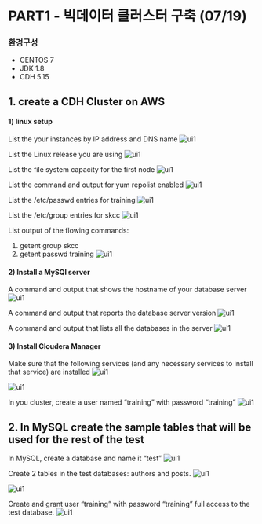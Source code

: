 # PART1 - 빅데이터 클러스터 구축 (07/19)

### 환경구성
- CENTOS 7
- JDK 1.8
- CDH 5.15

## 1. create a CDH Cluster on AWS
#### 1) linux setup
List the your instances by IP address and DNS name 
![ui1](/images/hosts.png)

List the Linux release you are using
![ui1](/images/linux.png)

List the file system capacity for the first node
![ui1](/images/du.png)

List the command and output for yum repolist enabled
![ui1](/images/repolist.png)

List the /etc/passwd entries for training
![ui1](/images/passwd.png)

List the /etc/group entries for skcc
![ui1](/images/usradd.png)

List output of the flowing commands:
1. getent group skcc
2. getent passwd training
![ui1](/images/getent.png)


#### 2) Install a MySQl server

A command and output that shows the hostname of your database server
![ui1](/images/db_hostname.png)

A command and output that reports the database server version
![ui1](/images/db_version.png)

A command and output that lists all the databases in the server
![ui1](/images/db_db.png)

#### 3) Install Cloudera Manager

Make sure that the following services (and any necessary services to install that service) are installed
![ui1](/images/1_1.png)

![ui1](/images/1_2.png)

In you cluster, create a user named “training” with password “training”
![ui1](/images/training_hdfs.png)


## 2. In MySQL create the sample tables that will be used for the rest of the test

In MySQL, create a database and name it “test”
![ui1](/images/db_test.png)

Create 2 tables in the test databases: authors and posts.
![ui1](/images/posts.png)

![ui1](/images/authors.png)

Create and grant user “training” with password “training” full access to the test database. 
![ui1](/images/user.png)


